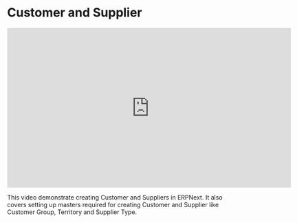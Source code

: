 # Customer and Supplier

<iframe width="660" height="371" src="https://www.youtube.com/embed/T3PEzjExrYE" frameborder="0" allowfullscreen></iframe>



This video demonstrate creating Customer and Suppliers in ERPNext. It also covers setting up masters required for creating Customer and Supplier like Customer Group, Territory and Supplier Type.

